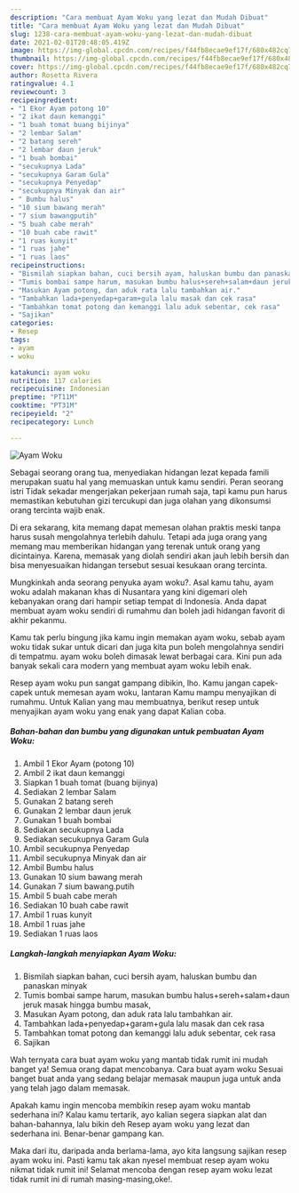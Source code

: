 ```yaml
---
description: "Cara membuat Ayam Woku yang lezat dan Mudah Dibuat"
title: "Cara membuat Ayam Woku yang lezat dan Mudah Dibuat"
slug: 1238-cara-membuat-ayam-woku-yang-lezat-dan-mudah-dibuat
date: 2021-02-01T20:48:05.419Z
image: https://img-global.cpcdn.com/recipes/f44fb8ecae9ef17f/680x482cq70/ayam-woku-foto-resep-utama.jpg
thumbnail: https://img-global.cpcdn.com/recipes/f44fb8ecae9ef17f/680x482cq70/ayam-woku-foto-resep-utama.jpg
cover: https://img-global.cpcdn.com/recipes/f44fb8ecae9ef17f/680x482cq70/ayam-woku-foto-resep-utama.jpg
author: Rosetta Rivera
ratingvalue: 4.1
reviewcount: 3
recipeingredient:
- "1 Ekor Ayam potong 10"
- "2 ikat daun kemanggi"
- "1 buah tomat buang bijinya"
- "2 lembar Salam"
- "2 batang sereh"
- "2 lembar daun jeruk"
- "1 buah bombai"
- "secukupnya Lada"
- "secukupnya Garam Gula"
- "secukupnya Penyedap"
- "secukupnya Minyak dan air"
- " Bumbu halus"
- "10 sium bawang merah"
- "7 sium bawangputih"
- "5 buah cabe merah"
- "10 buah cabe rawit"
- "1 ruas kunyit"
- "1 ruas jahe"
- "1 ruas laos"
recipeinstructions:
- "Bismilah siapkan bahan, cuci bersih ayam, haluskan bumbu dan panaskan minyak"
- "Tumis bombai sampe harum, masukan bumbu halus+sereh+salam+daun jeruk masak hingga bumbu masak,"
- "Masukan Ayam potong, dan aduk rata lalu tambahkan air."
- "Tambahkan lada+penyedap+garam+gula lalu masak dan cek rasa"
- "Tambahkan tomat potong dan kemanggi lalu aduk sebentar, cek rasa"
- "Sajikan"
categories:
- Resep
tags:
- ayam
- woku

katakunci: ayam woku 
nutrition: 117 calories
recipecuisine: Indonesian
preptime: "PT11M"
cooktime: "PT31M"
recipeyield: "2"
recipecategory: Lunch

---
```



![Ayam Woku](https://img-global.cpcdn.com/recipes/f44fb8ecae9ef17f/680x482cq70/ayam-woku-foto-resep-utama.jpg)

Sebagai seorang orang tua, menyediakan hidangan lezat kepada famili merupakan suatu hal yang memuaskan untuk kamu sendiri. Peran seorang istri Tidak sekadar mengerjakan pekerjaan rumah saja, tapi kamu pun harus memastikan kebutuhan gizi tercukupi dan juga olahan yang dikonsumsi orang tercinta wajib enak.

Di era  sekarang, kita memang dapat memesan olahan praktis meski tanpa harus susah mengolahnya terlebih dahulu. Tetapi ada juga orang yang memang mau memberikan hidangan yang terenak untuk orang yang dicintainya. Karena, memasak yang diolah sendiri akan jauh lebih bersih dan bisa menyesuaikan hidangan tersebut sesuai kesukaan orang tercinta. 



Mungkinkah anda seorang penyuka ayam woku?. Asal kamu tahu, ayam woku adalah makanan khas di Nusantara yang kini digemari oleh kebanyakan orang dari hampir setiap tempat di Indonesia. Anda dapat membuat ayam woku sendiri di rumahmu dan boleh jadi hidangan favorit di akhir pekanmu.

Kamu tak perlu bingung jika kamu ingin memakan ayam woku, sebab ayam woku tidak sukar untuk dicari dan juga kita pun boleh mengolahnya sendiri di tempatmu. ayam woku boleh dimasak lewat berbagai cara. Kini pun ada banyak sekali cara modern yang membuat ayam woku lebih enak.

Resep ayam woku pun sangat gampang dibikin, lho. Kamu jangan capek-capek untuk memesan ayam woku, lantaran Kamu mampu menyajikan di rumahmu. Untuk Kalian yang mau membuatnya, berikut resep untuk menyajikan ayam woku yang enak yang dapat Kalian coba.

<!--inarticleads1-->

##### Bahan-bahan dan bumbu yang digunakan untuk pembuatan Ayam Woku:

1. Ambil 1 Ekor Ayam (potong 10)
1. Ambil 2 ikat daun kemanggi
1. Siapkan 1 buah tomat (buang bijinya)
1. Sediakan 2 lembar Salam
1. Gunakan 2 batang sereh
1. Gunakan 2 lembar daun jeruk
1. Gunakan 1 buah bombai
1. Sediakan secukupnya Lada
1. Sediakan secukupnya Garam Gula
1. Ambil secukupnya Penyedap
1. Ambil secukupnya Minyak dan air
1. Ambil  Bumbu halus
1. Gunakan 10 sium bawang merah
1. Gunakan 7 sium bawang.putih
1. Ambil 5 buah cabe merah
1. Sediakan 10 buah cabe rawit
1. Ambil 1 ruas kunyit
1. Ambil 1 ruas jahe
1. Sediakan 1 ruas laos




<!--inarticleads2-->

##### Langkah-langkah menyiapkan Ayam Woku:

1. Bismilah siapkan bahan, cuci bersih ayam, haluskan bumbu dan panaskan minyak
1. Tumis bombai sampe harum, masukan bumbu halus+sereh+salam+daun jeruk masak hingga bumbu masak,
1. Masukan Ayam potong, dan aduk rata lalu tambahkan air.
1. Tambahkan lada+penyedap+garam+gula lalu masak dan cek rasa
1. Tambahkan tomat potong dan kemanggi lalu aduk sebentar, cek rasa
1. Sajikan




Wah ternyata cara buat ayam woku yang mantab tidak rumit ini mudah banget ya! Semua orang dapat mencobanya. Cara buat ayam woku Sesuai banget buat anda yang sedang belajar memasak maupun juga untuk anda yang telah jago dalam memasak.

Apakah kamu ingin mencoba membikin resep ayam woku mantab sederhana ini? Kalau kamu tertarik, ayo kalian segera siapkan alat dan bahan-bahannya, lalu bikin deh Resep ayam woku yang lezat dan sederhana ini. Benar-benar gampang kan. 

Maka dari itu, daripada anda berlama-lama, ayo kita langsung sajikan resep ayam woku ini. Pasti kamu tak akan nyesel membuat resep ayam woku nikmat tidak rumit ini! Selamat mencoba dengan resep ayam woku lezat tidak rumit ini di rumah masing-masing,oke!.

